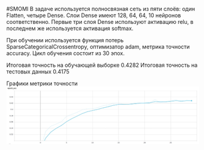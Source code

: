 #SMOMI
В задаче используется полносвязная сеть из пяти слоёв: один Flatten, четыре Dense.
Слои Dense имеют 128, 64, 64, 10 нейронов соответственно. Первые три слоя Dense используют активацию relu, в последнем же используется активация softmax.

При обучении используется функция потерь SparseCategoricalCrossentropy, оптимизатор adam, метрика точности accuracy. Цикл обучения состоит из 30 эпох.

Итоговая точность на обучающей выборке 0.4282
Итоговая точность на тестовых данных 0.4175

Графики метрики точности
![Image alt](https://github.com/Repsolka/SMOMI/blob/Lab1/epoch_acc.jpg)

